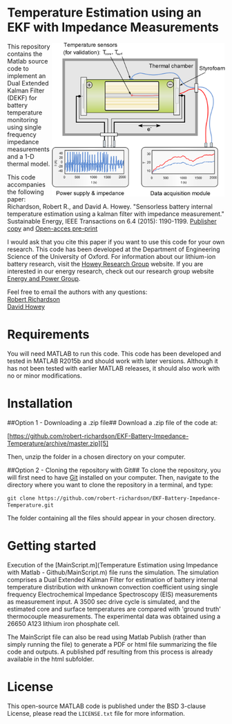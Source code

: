 Temperature Estimation using an EKF with Impedance Measurements
===============================================================

<img src="Temperature Estimation using Impedance with Matlab - Github/Figures/GraphicalAbstract.png" width="400" align="right">

This repository contains the Matlab source code to implement an Dual Extended Kalman Filter (DEKF) for battery temperature monitoring using single frequency impedance measurements and a 1-D thermal model.

This code accompanies the following paper:
Richardson, Robert R., and David A. Howey. "Sensorless battery internal temperature estimation using a kalman filter with impedance measurement." Sustainable Energy, IEEE Transactions on 6.4 (2015): 1190-1199. [Publisher copy][1] and [Open-acces pre-print][2]

I would ask that you cite this paper if you want to use this code for your own research.
This code has been developed at the Department of Engineering Science of the University of Oxford. 
For information about our lithium-ion battery research, visit the [Howey Research Group][3] website.
If you are interested in our energy research, check out our research group website [Energy and Power Group][4].

Feel free to email the authors with any questions:  
[Robert Richardson](mailto:robert.richardson@eng.ox.ac.uk)  
[David Howey](mailto:david.howey@eng.ox.ac.uk) 


Requirements
============
You will need MATLAB to run this code. This code has been developed and 
tested in MATLAB R2015b and should work with later versions. 
Although it has not been tested with earlier MATLAB releases, it should 
also work with no or minor modifications.

 
Installation
============

##Option 1 - Downloading a .zip file##
Download a .zip file of the code at:

[https://github.com/robert-richardson/EKF-Battery-Impedance-Temperature/archive/master.zip][5]

Then, unzip the folder in a chosen directory on your computer.

##Option 2 - Cloning the repository with Git##
To clone the repository, you will first need to have [Git][6] installed on 
your computer. Then, navigate to the directory where you want to clone the 
repository in a terminal, and type:
```
git clone https://github.com/robert-richardson/EKF-Battery-Impedance-Temperature.git
```
The folder containing all the files should appear in your chosen directory.


Getting started
===============

Execution of the [MainScript.m](Temperature Estimation using Impedance with Matlab - Github/MainScript.m) file runs the simulation.
The simulation comprises a Dual Extended Kalman Filter for estimation of battery internal temperature distribution with unknown  convection coefficient using single frequency Electrochemical Impedance Spectroscopy (EIS) measurements as measurement input. A 3500 sec drive cycle is simulated, and the estimated core and surface temperatures are compared with 'ground truth' thermocouple measurements. The experimental data was obtained using a 26650 A123 lithium iron phosphate cell.

The MainScript file can also be read using Matlab Publish (rather than simply running the file) to generate a PDF or html file summarizing the file code and outputs. A published pdf resulting from this process is already available in the html subfolder.


License
=======

This open-source MATLAB code is published under the BSD 3-clause License,
please read the `LICENSE.txt` file for more information.


[1]: http://ieeexplore.ieee.org/xpls/abs_all.jsp?arnumber=7097077&tag=1
[2]: http://arxiv.org/abs/1501.06160
[3]: http://users.ox.ac.uk/~engs1053/
[4]: http://epg.eng.ox.ac.uk/
[5]: https://github.com/robert-richardson/EKF-Battery-Impedance-Temperature/archive/master.zip
[6]: https://git-scm.com/


